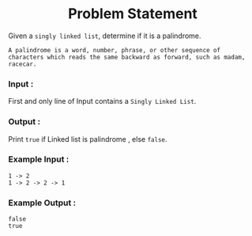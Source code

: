 <h1 align="center">Problem Statement</h1>

Given a `singly linked list`, determine if it is a palindrome.

```
A palindrome is a word, number, phrase, or other sequence of characters which reads the same backward as forward, such as madam, racecar.
```

### Input :

First and only line of Input contains a `Singly Linked List`.

### Output :

Print `true` if Linked list is palindrome , else `false`.

### Example Input :
```
1 -> 2
1 -> 2 -> 2 -> 1
```

### Example Output :
```
false
true
```
